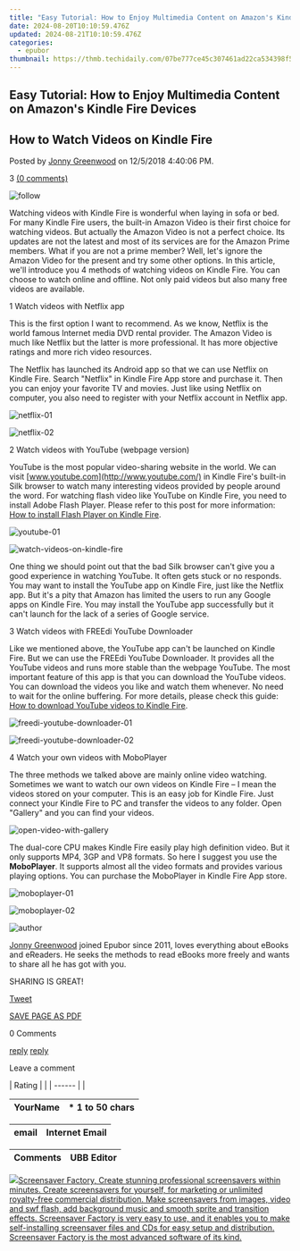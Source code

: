 ```yaml
---
title: "Easy Tutorial: How to Enjoy Multimedia Content on Amazon's Kindle Fire Devices"
date: 2024-08-20T10:10:59.476Z
updated: 2024-08-21T10:10:59.476Z
categories:
  - epubor
thumbnail: https://thmb.techidaily.com/07be777ce45c307461ad22ca534398f5c53e5285da087031d4c184f1389088d2.jpg
---
```


## Easy Tutorial: How to Enjoy Multimedia Content on Amazon's Kindle Fire Devices

## How to Watch Videos on Kindle Fire

Posted by [Jonny Greenwood](https://plus.google.com/u/0/+JonnyGreenwood999) on 12/5/2018 4:40:06 PM.

3 [(0 comments)](http://www.epubor.com/#comment-area) 



![follow](http://www.epubor.com/images/follow.png)

Watching videos with Kindle Fire is wonderful when laying in sofa or bed. For many Kindle Fire users, the built-in Amazon Video is their first choice for watching videos. But actually the Amazon Video is not a perfect choice. Its updates are not the latest and most of its services are for the Amazon Prime members. What if you are not a prime member? Well, let's ignore the Amazon Video for the present and try some other options. In this article, we'll introduce you 4 methods of watching videos on Kindle Fire. You can choose to watch online and offline. Not only paid videos but also many free videos are available.

1 Watch videos with Netflix app 

This is the first option I want to recommend. As we know, Netflix is the world famous Internet media DVD rental provider. The Amazon Video is much like Netflix but the latter is more professional. It has more objective ratings and more rich video resources. 

The Netflix has launched its Android app so that we can use Netflix on Kindle Fire. Search "Netflix" in Kindle Fire App store and purchase it. Then you can enjoy your favorite TV and movies. Just like using Netflix on computer, you also need to register with your Netflix account in Netflix app.

![netflix-01](https://www.epubor.com/images/uppic/1-netflix-01.jpg)

![netflix-02](https://www.epubor.com/images/uppic/2-netflix-02.jpg)

2 Watch videos with YouTube (webpage version) 

YouTube is the most popular video-sharing website in the world. We can visit [www.youtube.com](http://www.youtube.com/) in Kindle Fire's built-in Silk browser to watch many interesting videos provided by people around the word. For watching flash video like YouTube on Kindle Fire, you need to install Adobe Flash Player. Please refer to this post for more information: [How to install Flash Player on Kindle Fire](https://tools.techidaily.com/epubor/products/).

![youtube-01](https://www.epubor.com/images/uppic/3-youtube-01.jpg)

![watch-videos-on-kindle-fire](https://www.epubor.com/images/uppic/4-youtube-02.jpg)

One thing we should point out that the bad Silk browser can't give you a good experience in watching YouTube. It often gets stuck or no responds. You may want to install the YouTube app on Kindle Fire, just like the Netflix app. But it's a pity that Amazon has limited the users to run any Google apps on Kindle Fire. You may install the YouTube app successfully but it can't launch for the lack of a series of Google service.

3 Watch videos with FREEdi YouTube Downloader 

Like we mentioned above, the YouTube app can't be launched on Kindle Fire. But we can use the FREEdi YouTube Downloader. It provides all the YouTube videos and runs more stable than the webpage YouTube. The most important feature of this app is that you can download the YouTube videos. You can download the videos you like and watch them whenever. No need to wait for the online buffering. For more details, please check this guide: [How to download YouTube videos to Kindle Fire](https://tools.techidaily.com/epubor/products/). 

![freedi-youtube-downloader-01](https://www.epubor.com/images/uppic/5-freedi-youtube-downloader-01.jpg)

![freedi-youtube-downloader-02](https://www.epubor.com/images/uppic/6-freedi-youtube-downloader-02.jpg)

4 Watch your own videos with MoboPlayer 

The three methods we talked above are mainly online video watching. Sometimes we want to watch our own videos on Kindle Fire – I mean the videos stored on your computer. This is an easy job for Kindle Fire. Just connect your Kindle Fire to PC and transfer the videos to any folder. Open "Gallery" and you can find your videos. 

![open-video-with-gallery](https://www.epubor.com/images/uppic/7-open-video-with-gallery.jpg)

The dual-core CPU makes Kindle Fire easily play high definition video. But it only supports MP4, 3GP and VP8 formats. So here I suggest you use the **MoboPlayer**. It supports almost all the video formats and provides various playing options. You can purchase the MoboPlayer in Kindle Fire App store.

![moboplayer-01](https://www.epubor.com/images/uppic/8-moboplayer-01.jpg)

![moboplayer-02](https://www.epubor.com/images/uppic/9-moboplayer-02.jpg)

![author](https://www.epubor.com/images/uppic/jonny.png)

[Jonny Greenwood](https://plus.google.com/u/0/+JonnyGreenwood999) joined Epubor since 2011, loves everything about eBooks and eReaders. He seeks the methods to read eBooks more freely and wants to share all he has got with you.

SHARING IS GREAT!

[Tweet](https://twitter.com/share) 

[SAVE PAGE AS PDF](https://tools.techidaily.com/epubor/products/) 



0 Comments

[reply](https://tools.techidaily.com/epubor/products/) [reply](https://tools.techidaily.com/epubor/products/) 

Leave a comment

| Rating |  |
| ------ |  |

| YourName | \*  1 to 50 chars |
| -------- | ----------------- |

| email | Internet Email |
| ----- | -------------- |

| Comments | UBB Editor |
| -------- | ---------- |

<ins class="adsbygoogle"
     style="display:block"
     data-ad-format="autorelaxed"
     data-ad-client="ca-pub-7571918770474297"
     data-ad-slot="1223367746"></ins>



<ins class="adsbygoogle"
     style="display:block"
     data-ad-client="ca-pub-7571918770474297"
     data-ad-slot="8358498916"
     data-ad-format="auto"
     data-full-width-responsive="true"></ins>



<!-- affiliate ads begin -->
<a href="https://secure.2checkout.com/order/checkout.php?PRODS=194977&QTY=1&AFFILIATE=108875&CART=1"><img src="https://www.blumentals.net/scrfactory/images/screensaver-software.png" border="0">Screensaver Factory, Create stunning professional screensavers within minutes. Create screensavers for yourself, for marketing or unlimited royalty-free commercial distribution. Make screensavers from images, video and swf flash, add background music and smooth sprite and transition effects. Screensaver Factory is very easy to use, and it enables you to make self-installing screensaver files and CDs for easy setup and distribution. Screensaver Factory is the most advanced software of its kind.</a>
<!-- affiliate ads end -->